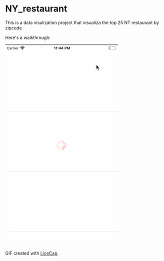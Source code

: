 # NY_restaurant
This is a data visulization project that visualiza the top 25 NT restaurant by zipcode

Here's a walkthrough:

<img src='https://github.com/Hanyuatwork/Flix/blob/master/Flix%2011.44.58%20PM.gif' title='Video Walkthrough' width='' alt='Video Walkthrough' />



GIF created with [LiceCap](http://www.cockos.com/licecap/).
